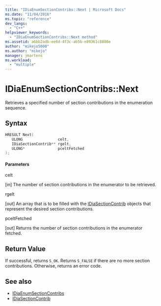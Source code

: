 ```yaml
---
title: "IDiaEnumSectionContribs::Next | Microsoft Docs"
ms.date: "11/04/2016"
ms.topic: "reference"
dev_langs:
  - "C++"
helpviewer_keywords:
  - "IDiaEnumSectionContribs::Next method"
ms.assetid: a6bb2adb-ee6d-4f3c-ab5b-e89361c8880e
author: "mikejo5000"
ms.author: "mikejo"
manager: jmartens
ms.workload:
  - "multiple"
---
```

# IDiaEnumSectionContribs::Next
Retrieves a specified number of section contributions in the enumeration sequence.

## Syntax

```C++
HRESULT Next( 
   ULONG                celt,
   IDiaSectionContrib** rgelt,
   ULONG*               pceltFetched
);
```

#### Parameters
 celt

[in] The number of section contributions in the enumerator to be retrieved.

 rgelt

[out] An array that is to be filled with the [IDiaSectionContrib](../../debugger/debug-interface-access/idiasectioncontrib.md) objects that represent the desired section contributions.

 pceltFetched

[out] Returns the number of section contributions in the enumerator fetched.

## Return Value
 If successful, returns `S_OK`. Returns `S_FALSE` if there are no more section contributions. Otherwise, returns an error code.

## See also
- [IDiaEnumSectionContribs](../../debugger/debug-interface-access/idiaenumsectioncontribs.md)
- [IDiaSectionContrib](../../debugger/debug-interface-access/idiasectioncontrib.md)